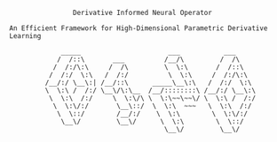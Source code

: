 					Derivative Informed Neural Operator
					
	An Efficient Framework for High-Dimensional Parametric Derivative Learning

			     _____                      ___           ___     
			    /  /::\       ___          /__/\         /  /\    
			   /  /:/\:\     /  /\         \  \:\       /  /::\   
			  /  /:/  \:\   /  /:/          \  \:\     /  /:/\:\  
			 /__/:/ \__\:| /__/::\      _____\__\:\   /  /:/  \:\ 
			 \  \:\ /  /:/ \__\/\:\__  /__/::::::::\ /__/:/ \__\:\
			  \  \:\  /:/     \  \:\/\ \  \:\~~\~~\/ \  \:\ /  /:/
			   \  \:\/:/       \__\::/  \  \:\  ~~~   \  \:\  /:/ 
			    \  \::/        /__/:/    \  \:\        \  \:\/:/  
			     \__\/         \__\/      \  \:\        \  \::/   
			                               \__\/         \__\/    


